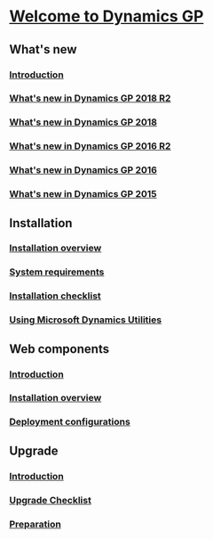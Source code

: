 # [Welcome to Dynamics GP](index.md)
## What's new
### [Introduction](whats-new/introduction.md)
### [What's new in Dynamics GP 2018 R2](whats-new/whats-new-in-dynamics-gp-2018-r2.md)
### [What's new in Dynamics GP 2018](whats-new/whats-new-in-gp-2018.md)
### [What's new in Dynamics GP 2016 R2](whats-new/whats-new-in-dynamics-gp-2016-r2.md)
### [What's new in Dynamics GP 2016](whats-new/whats-new-in-dynamics-gp-2016.md)
### [What's new in Dynamics GP 2015](whats-new/whats-new-in-dynamics-gp-2015.md)
## Installation
### [Installation overview](installation/introduction.md)
### [System requirements](upgrade/system-requirements.md)
### [Installation checklist](installation/checklist.md)
### [Using Microsoft Dynamics Utilities](installation/using-microsoft-dynamics-tilities.md)
## Web components
### [Introduction](web-components/introduction.md)
### [Installation overview](web-components/installation-overview.md)
### [Deployment configurations](web-components/deployment-configurations.md)
## Upgrade
### [Introduction](upgrade/introduction.md)
### [Upgrade Checklist](upgrade/upgrade-checklist.md)
### [Preparation](upgrade/preparation.md)

